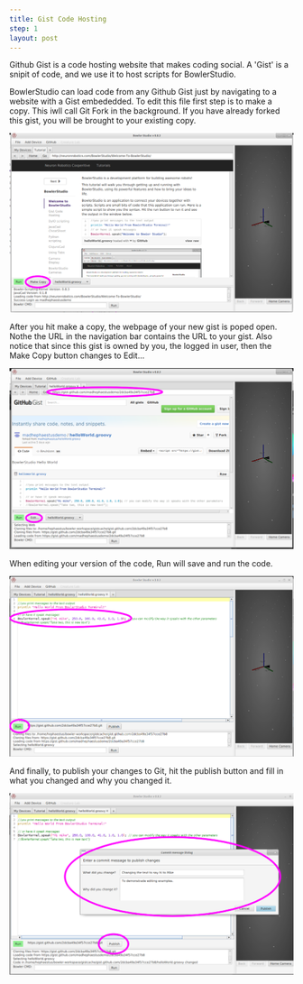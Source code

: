 ```yaml
---
title: Gist Code Hosting
step: 1
layout: post
---
```


Github Gist is a code hosting website that makes coding social. A 'Gist' is a snipit of code, and we use it to host scripts for BowlerStudio.

BowlerStudio can load code from any Github Gist just by navigating to a website with a Gist embededded. To edit this file first step is to make a copy. This iwll call Git Fork in the background. If you have already forked this gist, you will be brought to your existing copy. 

<img src="/img/bowlerstudioscreengrab/clickonname.png" alt="BowlerStudio Screen Cap" class="img-responsive" >

After you hit make a copy, the webpage of your new gist is poped open. Nothe the URL in the navigation bar contains the URL to your gist. Also notice that since this gist is owned by you, the logged in user, then the Make Copy button changes to Edit...

<img src="/img/bowlerstudioscreengrab/fork.png" alt="BowlerStudio Screen Cap" class="img-responsive" >

When editing your version of the code, Run will save and run the code.  

<img src="/img/bowlerstudioscreengrab/editGist.png" alt="BowlerStudio Screen Cap" class="img-responsive" >

And finally, to publish your changes to Git, hit the publish button and fill in what you changed and why you changed it. 

<img src="/img/bowlerstudioscreengrab/updateGist.png" alt="BowlerStudio Screen Cap" class="img-responsive" >
